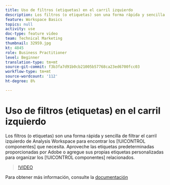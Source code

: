 ```yaml
---
title: Uso de filtros (etiquetas) en el carril izquierdo
description: Los filtros (o etiquetas) son una forma rápida y sencilla de filtrar el carril izquierdo de Analysis Workspace para encontrar los componentes que necesita. Aproveche las etiquetas predeterminadas proporcionadas por Adobe o agregue sus propias etiquetas personalizadas para organizar los componentes relacionados.
feature: Workspace Basics
topics: null
activity: use
doc-type: feature video
team: Technical Marketing
thumbnail: 32959.jpg
kt: 4845
role: Business Practitioner
level: Beginner
translation-type: tm+mt
source-git-commit: f3b3fa7d91b0cb21005b57768ca23ed6700fcc03
workflow-type: tm+mt
source-wordcount: '112'
ht-degree: 8%

---
```



# Uso de filtros (etiquetas) en el carril izquierdo

Los filtros (o etiquetas) son una forma rápida y sencilla de filtrar el carril izquierdo de Analysis Workspace para encontrar los [!UICONTROL componentes] que necesita. Aproveche las etiquetas predeterminadas proporcionadas por Adobe o agregue sus propias etiquetas personalizadas para organizar los [!UICONTROL componentes] relacionados.

>[!VIDEO](https://video.tv.adobe.com/v/32959/?quality=12)

Para obtener más información, consulte la [documentación](https://docs.adobe.com/content/help/es-ES/analytics/analyze/analysis-workspace/home.html)
